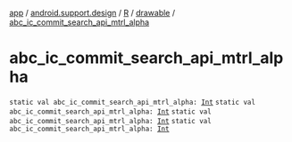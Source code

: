 [app](../../../index.md) / [android.support.design](../../index.md) / [R](../index.md) / [drawable](index.md) / [abc_ic_commit_search_api_mtrl_alpha](.)

# abc_ic_commit_search_api_mtrl_alpha

`static val abc_ic_commit_search_api_mtrl_alpha: `[`Int`](https://kotlinlang.org/api/latest/jvm/stdlib/kotlin/-int/index.html)
`static val abc_ic_commit_search_api_mtrl_alpha: `[`Int`](https://kotlinlang.org/api/latest/jvm/stdlib/kotlin/-int/index.html)
`static val abc_ic_commit_search_api_mtrl_alpha: `[`Int`](https://kotlinlang.org/api/latest/jvm/stdlib/kotlin/-int/index.html)
`static val abc_ic_commit_search_api_mtrl_alpha: `[`Int`](https://kotlinlang.org/api/latest/jvm/stdlib/kotlin/-int/index.html)